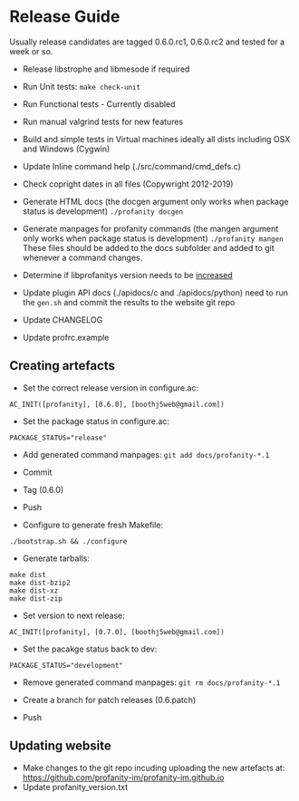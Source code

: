 # Release Guide

Usually release candidates are tagged 0.6.0.rc1, 0.6.0.rc2 and tested for a week or so.

* Release libstrophe and libmesode if required

* Run Unit tests: `make check-unit`
* Run Functional tests - Currently disabled
* Run manual valgrind tests for new features
* Build and simple tests in Virtual machines ideally all dists including OSX and Windows (Cygwin)

* Update Inline command help (./src/command/cmd_defs.c)
* Check copright dates in all files (Copywright 2012-2019)

* Generate HTML docs (the docgen argument only works when package status is development)
    `./profanity docgen`

* Generate manpages for profanity commands (the mangen argument only works when package status is development)
    `./profanity mangen`
  These files should be added to the docs subfolder and added to git whenever a command changes.

* Determine if libprofanitys version needs to be [increased](https://github.com/profanity-im/profanity/issues/973)
* Update plugin API docs (./apidocs/c and ./apidocs/python) need to run the `gen.sh` and commit the results to the website git repo
* Update CHANGELOG
* Update profrc.example

## Creating artefacts
* Set the correct release version in configure.ac:

```
AC_INIT([profanity], [0.6.0], [boothj5web@gmail.com])
```

* Set the package status in configure.ac:

```
PACKAGE_STATUS="release"
```

* Add generated command manpages: `git add docs/profanity-*.1`

* Commit
* Tag (0.6.0)
* Push

* Configure to generate fresh Makefile:

```
./bootstrap.sh && ./configure
```

* Generate tarballs:

```
make dist
make dist-bzip2
make dist-xz
make dist-zip
```

* Set version to next release:

```
AC_INIT([profanity], [0.7.0], [boothj5web@gmail.com])
```

* Set the pacakge status back to dev:

```
PACKAGE_STATUS="development"
```

* Remove generated command manpages: `git rm docs/profanity-*.1`

* Create a branch for patch releases (0.6.patch)
* Push

## Updating website
  * Make changes to the git repo incuding uploading the new artefacts at:
        https://github.com/profanity-im/profanity-im.github.io
  * Update profanity_version.txt
